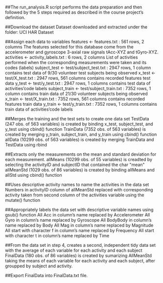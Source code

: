 
##The run_analysis.R script performs the data preparation and then followed by the 5 steps required as described in the course project’s definition.

##Download the dataset
        Dataset downloaded and extracted under the folder: UCI HAR Dataset

##Assign each data to variables
        features <- features.txt : 561 rows, 2 columns
        The features selected for this database come from the                accelerometer and gyroscope 3-axial raw signals tAcc-XYZ and         tGyro-XYZ.
        activities <- activity_labels.txt : 6 rows, 2 columns
        List of activities performed when the corresponding                  measurements were taken and its codes (labels)
        subject_test <- test/subject_test.txt : 2947 rows, 1 column
        contains test data of 9/30 volunteer test subjects being             observed
        x_test <- test/X_test.txt : 2947 rows, 561 columns
        contains recorded features test data
        y_test <- test/y_test.txt : 2947 rows, 1 columns
        contains test data of activities’code labels
        subject_train <- test/subject_train.txt : 7352 rows, 1 column
        contains train data of 21/30 volunteer subjects being                observed
        x_train <- test/X_train.txt : 7352 rows, 561 columns
        contains recorded features train data
        y_train <- test/y_train.txt : 7352 rows, 1 columns
        contains train data of activities’code labels

##Merges the training and the test sets to create one data set
        TestData  (247 obs. of 563 variables) is created by binding x_test, subject_test, and y_test using cbind() function
        TrainData (7352 obs. of 563 variables) is created by merging y_train, subject_train, and y_train using cbind() function
        allData   (10299 obs. of 563 variables) is created by merging TrainData and TestData using rbind

##Extracts only the measurements on the mean and standard deviation for each measurement. 
	allMeans   (10299 obs. of 55 variables) is creadted by selecting the activityID and subjectID that contained the char "mean"
	allMeanStd (1029 obs. of 86 variables) is created by binding allMeans and allStd using cbind() function

##Uses descriptive activity names to name the activities in the data set
        Numbers in activityID column of allMeanStd replaced with corresponding activity taken from second column of the activities variable using the mutate() function

##Appropriately labels the data set with descriptive variable names using gsub() function
        All Acc in column’s name replaced by Accelerometer
        All Gyro in column’s name replaced by Gyroscope
        All BodyBody in column’s name replaced by Body
        All Mag in column’s name replaced by Magnitude
        All start with character f in column’s name replaced by                  Frequency
        All start with character t in column’s name replaced by Time

##From the data set in step 4, creates a second, independent tidy data set with the average of each variable for each activity and each subject
        FinalData (180 obs. of 86 variables) is created by sumarizing AllMeanStd taking the means of each variable for each activity and each subject, after groupped by subject and activity.
        
##Export FinalData into FinalData.txt file.

